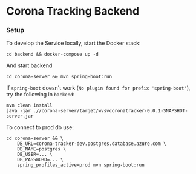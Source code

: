 # Corona Tracking Backend

### Setup

To develop the Service locally, start the Docker stack:

```
cd backend && docker-compose up -d
```
And start backend
```
cd corona-server && mvn spring-boot:run
```

If `spring-boot` doesn't work (`No plugin found for prefix 'spring-boot'`), try the following in `backend`:

```
mvn clean install
java -jar .//corona-server/target/wvsvcoronatracker-0.0.1-SNAPSHOT-server.jar
```

To connect to prod db use:
```
cd corona-server && \
    DB_URL=corona-tracker-dev.postgres.database.azure.com \
    DB_NAME=postgres \
    DB_USER=... \
    DB_PASSWORD=... \ 
    spring_profiles_active=prod mvn spring-boot:run
```
